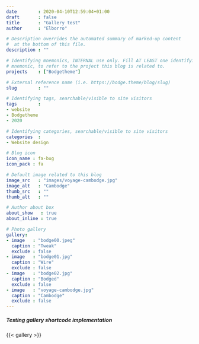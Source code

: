 ```yaml
---
date        : 2020-04-10T12:59:04+01:00
draft       : false
title       : "Gallery test"
author      : "Elborro"

# Description overrides the automated summary of marked-up content
#  at the bottom of this file.
description : ""

# Identifying mnemonics, INTERNAL use only. Fill AT LEAST one identifying
# mnemonic, to refer to the project this blog is related to.
projects    : ["Bodgetheme"]

# External reference name (i.e. https://bodge.theme/blog/slug)
slug        : ""

# Identifying tags, searchable/visible to site visitors
tags        :
- website
- Bodgetheme
- 2020

# Identifying categories, searchable/visible to site visitors
categories  :
- Website design

# Blog icon
icon_name : fa-bug
icon_pack : fa

# Default image related to this blog
image_src   : "images/voyage-cambodge.jpg"
image_alt   : "Cambodge"
thumb_src   : ""
thumb_alt   : ""

# Author about box
about_show   : true
about_inline : true

# Photo gallery
gallery:
- image   : "bodge00.jpeg"
  caption : "Tweak"
  exclude : false
- image   : "bodge01.jpg"
  caption : "Wire"
  exclude : false
- image   : "bodge02.jpg"
  caption : "Bodged"
  exclude : false
- image   : "voyage-cambodge.jpg"
  caption : "Cambodge"
  exclude : false
---
```


##### Testing gallery shortcode implementation

<!--more-->

{{< gallery >}}
